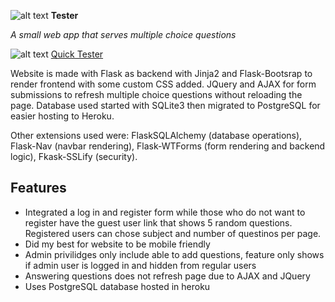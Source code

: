 ![alt text](https://raw.githubusercontent.com/renz-b/Tester/master/app/static/favicon.ico "Logo") **Tester**

_A small web app that serves multiple choice questions_

![alt text](https://raw.githubusercontent.com/renz-b/Tester/master/app/static/favicon.ico "Logo") [Quick Tester](https://quick-tester.herokuapp.com/ "Quick Tester")

Website is made with Flask as backend with Jinja2 and Flask-Bootsrap to render frontend with some custom CSS added. JQuery and AJAX for form submissions to refresh multiple choice questions without reloading the page. Database used started with SQLite3 then migrated to PostgreSQL for easier hosting to Heroku.

Other extensions used were: FlaskSQLAlchemy (database operations), Flask-Nav (navbar rendering), Flask-WTForms (form rendering and backend logic), Fkask-SSLify (security).

## Features
- Integrated a log in and register form while those who do not want to register have the guest user link that shows 5 random questions. Registered users can chose subject and number of questinos per page.
- Did my best for website to be mobile friendly
- Admin privilidges only include able to add questions, feature only shows if admin user is logged in and hidden from regular users
- Answering questions does not refresh page due to AJAX and JQuery
- Uses PostgreSQL database hosted in heroku
